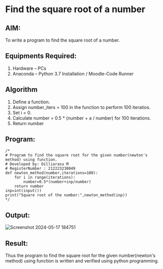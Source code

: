 # Find the square root of a number

## AIM:
To write a program to find the square root of a number.

## Equipments Required:
1. Hardware – PCs
2. Anaconda – Python 3.7 Installation / Moodle-Code Runner

## Algorithm
1. Define a function.
2. Assign number_iters = 100 in the function to perform 100 iteratios.
3. Set i = 0.
4. Calculate  number = 0.5 * (number + a / number) for 100 iterations.
5. Return number

## Program:
```
/*
# Program to find the square root for the given number(newton's method) using function.
# Developed by: Dilliarasu M
# RegisterNumber : 212223230049
def newton_method(number,iterations=100):
    for i in range(iterations):
        number=0.5*(number+inp/number)
    return number
inp=int(input())
print("Square root of the number:",newton_method(inp))
*/
```

## Output:

![Screenshot 2024-05-17 184751](https://github.com/Dilliarasu0105/Square-root-of-a-number/assets/144979593/74131b6f-d426-426e-9c1d-eae4f0e7b6af)


## Result:
Thus the program to find the square root for the given number(newton's method) using function is written and verified using python programming.
